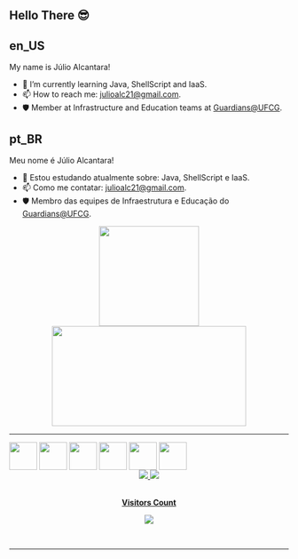 ## Hello There 😎
<p align="center">
</p>

## en_US   

My name is Júlio Alcantara! 

- 🌱 I’m currently learning Java, ShellScript and IaaS.
- 📫 How to reach me: julioalc21@gmail.com.
- 🛡️ Member at Infrastructure and Education teams at [Guardians@UFCG](https://github.com/Guardians-DSC).

## pt_BR 
Meu nome é Júlio Alcantara!

- 🌱 Estou estudando atualmente sobre: Java, ShellScript e IaaS.
- 📫 Como me contatar: julioalc21@gmail.com.
- 🛡️ Membro das equipes de Infraestrutura e Educação do [Guardians@UFCG](https://github.com/Guardians-DSC).

<div align="center">
  <a href="https://github.com/alcantarajulio">
  <img height="180em" src="https://github-readme-stats.vercel.app/api?username=alcantarajulio&show_icons=true&theme=tokyonight&include_all_commits=true&count_private=true"/>
  <img height="180em" width="350em" src="https://github-readme-stats.vercel.app/api/top-langs/?username=alcantarajulio&layout=compact&langs_count=7&theme=tokyonight"/>
</div>
 
 * * *
 <div align="center" style="display: inline-block">
   <img align="center" height="50" width="50" src="https://cdn.jsdelivr.net/gh/devicons/devicon/icons/python/python-original.svg" />
   <img align="center" height="50" width="50" src="https://cdn.jsdelivr.net/gh/devicons/devicon/icons/linux/linux-original.svg" />
   <img align="center" height="50" width="50" src="https://cdn.jsdelivr.net/gh/devicons/devicon/icons/java/java-original.svg" />
  <img align="center" height="50" width="50" src="https://cdn.jsdelivr.net/gh/devicons/devicon/icons/bash/bash-original.svg"/>
  <img align="center" height="50" width="50" src="https://cdn.jsdelivr.net/gh/devicons/devicon/icons/c/c-plain.svg"/>
   <img align="center" height="50" width="50" src="https://cdn.jsdelivr.net/gh/devicons/devicon/icons/vim/vim-original.svg"/>
  </div>
  
 <br>
 <div align="center">
  <a href="https://www.linkedin.com/in/j%C3%BAlio-alcantara-6b23451a0/"> <img src="https://img.shields.io/badge/LinkedIn-0077B5?style=for-the-badge&logo=linkedin&logoColor=white"</a>
  <a href="https://www.instagram.com/_j_ulio"> <img src="https://img.shields.io/badge/Instagram-E4405F?style=for-the-badge&logo=instagram&logoColor=white"</a>
</div>
    
    
<div align="center">
<br><p align="centre"><b>Visitors Count</b></p>  
<p align="center"><img align="center" src="https://profile-counter.glitch.me/{alcantarajulio}/count.svg" /></p> 
<br></div>
    
* * *

